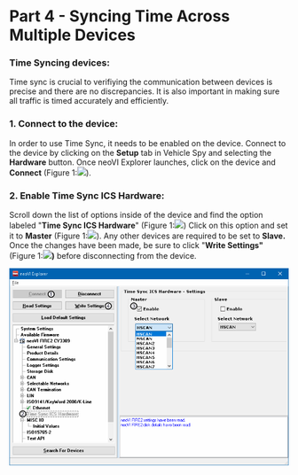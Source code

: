 # Part 4 - Syncing Time Across Multiple Devices

### Time Syncing devices:

Time sync is crucial to verifiying the communication between devices is precise and there are no discrepancies. It is also important in making sure all traffic is timed accurately and efficiently.

### 1. Connect to the device:

In order to use Time Sync, it needs to be enabled on the device. Connect to the device by clicking on the **Setup** tab in Vehicle Spy and selecting the **Hardware** button. Once neoVI Explorer launches, click on the device and **Connect** (Figure 1:![](https://cdn.intrepidcs.net/support/VehicleSpy/assets/smOne.gif)).

### 2. Enable Time Sync ICS Hardware:

Scroll down the list of options inside of the device and find the option labeled "**Time Sync ICS Hardware**" (Figure 1:![](https://cdn.intrepidcs.net/support/VehicleSpy/assets/smTwo.gif)) Click on this option and set it to **Master** (Figure 1:![](https://cdn.intrepidcs.net/support/VehicleSpy/assets/smThree.gif)). Any other devices are required to be set to **Slave.** Once the changes have been made, be sure to click "**Write Settings"** (Figure 1:![](https://cdn.intrepidcs.net/support/VehicleSpy/assets/smFour.gif)**)** before disconnecting from the device.

![Figure 1: Select the Time Sync from the menu and assign it as the master or slave.](../../.gitbook/assets/neo.gif)

